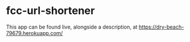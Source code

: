 # fcc-url-shortener

This app can be found live, alongside a description, at https://dry-beach-79679.herokuapp.com/
